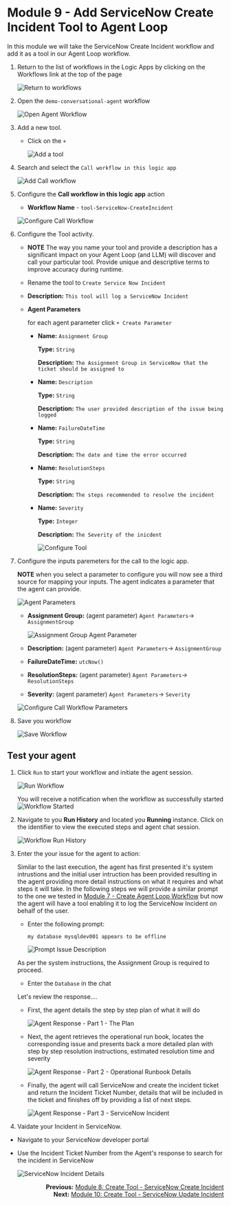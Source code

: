 # Module 9 - Add ServiceNow Create Incident Tool to Agent Loop
In this module we will take the ServiceNow Create Incident workflow and add it as a tool in our Agent Loop workflow.


1. Return to the list of workflows in the Logic Apps by clicking on the Workflows link at the top of the page

    ![Return to workflows](./images/09_01_return_to_workflows.png "return to workflows")

1. Open the `demo-conversational-agent` workflow

    ![Open Agent Workflow](/images/09_02_open_agent_workflow.png "open agent workflow")

1. Add a new tool.
    - Click on the `+`

        ![Add a tool](./images/09_04_add_a_tool.png "add a tool")

1. Search and select the `Call workflow in this logic app`

    ![Add Call workflow](./images/09_05_add_action_call_workflow_in_this_logic_app.png "add call workflow")

1. Configure the **Call workflow in this logic app** action
    - **Workflow Name** - `tool-ServiceNow-CreateIncident`

    ![Configure Call Workflow](./images/09_06_configure_call_workflow.png "configure call workflow")

1. Configure the Tool activity.
    - **NOTE** The way you name your tool and provide a description has a significant impact on your Agent Loop (and LLM) will discover and call your particular tool. Provide unique and descriptive terms to improve accuracy during runtime. 
    - Rename the tool to `Create Service Now Incident`
    - **Description:** `This tool will log a ServiceNow Incident`
    - **Agent Parameters**
        
        for each agent parameter click `+ Create Parameter` 
        - **Name:** `Assignment Group`

          **Type:** `String`

          **Description:** `The Assignment Group in ServiceNow that the ticket should be assigned to`

        - **Name:** `Description`

          **Type:** `String`

          **Description:** `The user provided description of the issue being logged`

        - **Name:** `FailureDateTime`

          **Type:** `String`

          **Description:** `The date and time the error occurred`       

        - **Name:** `ResolutionSteps`

          **Type:** `String`

          **Description:** `The steps recommended to resolve the incident`                       

        - **Name:** `Severity`

          **Type:** `Integer`

          **Description:** `The Severity of the inicdent`      

          ![Configure Tool](./images/09_07_configure_tool.png "configure tool")

1. Configure the inputs paremeters for the call to the logic app.

    **NOTE** when you select a parameter to configure you will now see a third source for mapping your inputs. The agent indicates a parameter that the agent can provide.

    ![Agent Parameters](./images/09_08_configure_assignment_group.png "agent parameters")

    - **Assignment Group:** (agent parameter) `Agent Parameters`-> `AssignmentGroup`

        ![Assignment Group Agent Parameter](./images/09_08_configure_assignment_group_selected.png "assignment gorup agent parameter")
    
    - **Description:** (agent parameter) `Agent Parameters`-> `AssignmentGroup`
    - **FailureDateTime:** `utcNow()`
    - **ResolutionSteps:** (agent parameter) `Agent Parameters`-> `ResolutionSteps`
    - **Severity:** (agent parameter) `Agent Parameters`-> `Severity`

    ![Configure Call Workflow Parameters](./images/09_10_configure_call_workflow_parameters.png "configure call workflow parameters")

1. Save you workflow

    ![Save Workflow](./images/09_11_save_workflow.png "save workflow")

## Test your agent

1. Click `Run` to start your workflow and initiate the agent session.

    ![Run Workflow](./images/09_12_run_workflow.png "run workflow")

    You will receive a notification when the workflow as successfully started  
    ![Workflow Started](./images/09_13_workflow_started.png "workflow started")

1. Navigate to you **Run History** and located you **Running** instance. Click on the identifier to view the executed steps and agent chat session.

    ![Workflow Run History](./images/09_14_workflow_run_history.png "workflow run history")

1. Enter the your issue for the agent to action:

    Similar to the last execution, the agent has first presented it's system intrustions and the initial user intruction has been provided resulting in the agent providing more detail instructions on what it requires and what steps it will take. In the following steps we will provide a similar prompt to the one we tested in [Module 7 - Create Agent Loop Workflow](07_create_agent_loop_workflow.md) but now the agent will have a tool enabling it to log the ServiceNow Incident on behalf of the user.

    - Enter the following prompt:
      ```
      my database mysqldev001 appears to be offline  
      ```
        ![Prompt Issue Description](./images/09_15_workflow_run_user_prompt_1.png "prompt issue description")

    As per the system instructions, the Assignment Group is required to proceed.
    - Enter the `Database` in the chat

    Let's review the response....
    - First, the agent details the step by step plan of what it will do

      ![Agent Response - Part 1 - The Plan](./images/09_15_workflow_run_user_prompt_2_plan.png "agent response part1 the plan")

    - Next, the agent retrieves the operational run book, locates the corresponding issue and presents back a more detailed plan with step by step resolution instructions, estimated resolution time and severity 

      ![Agent Response - Part 2 - Operational Runbook Details](./images/09_15_workflow_run_user_prompt_2_runbook_details.png "agent response part 2 operational runbook details")

    - Finally, the agent will call ServiceNow and create the incident ticket and return the Incident Ticket Number, details that will be included in the ticket and finishes off by providing a list of next steps.

      ![Agent Response - Part 3 - ServiceNow Incident](./images/09_15_workflow_run_user_prompt_2_servicenow_incident_creation.png "agent response part 3 servicenow incident")

1. Vaidate your Incident in ServiceNow.
  - Navigate to your ServiceNow developer portal
  - Use the Incident Ticket Number from the Agent's response to search for the incident in ServiceNow

    ![ServiceNow Incident Details](./images/09_17_servnicenow_incident_detailspng.png "servicenow incident details")


<div align="right" valign="middle">

**Previous:** <a href="08_create_tool_servicenow_create_incident.md" title= "Pevious: Module 8">Module 8: Create Tool - ServiceNow Create Incident</a>  
**Next:** <a href="10_create_tool_servicenow_update_incident.md" title= "Next: Module 10">Module 10: Create Tool - ServiceNow Update Incident</a>      

</div>

   
